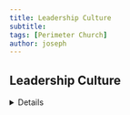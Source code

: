 ```yaml
---
title: Leadership Culture
subtitle: 
tags: [Perimeter Church]
author: joseph
---
```


## Leadership Culture
<details>
_(Our accepted norms)_

- LIFT Leaders
- Celebration
- Innovation
- Empowerment
</details>
